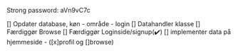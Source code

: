 ﻿Strong password:
    aVn9vC7c

[] Opdater database, køn - område - login
[] Datahandler klasse
[] Færdiggør Browse
[] Færdiggør Loginside/signup(✔️)
[] implementer data på hjemmeside - ([x]profil og []browse)